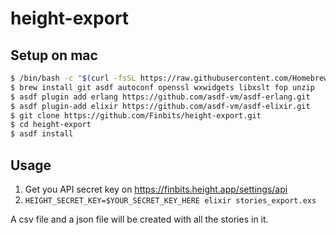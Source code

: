 # height-export

## Setup on mac

``` sh
$ /bin/bash -c "$(curl -fsSL https://raw.githubusercontent.com/Homebrew/install/HEAD/install.sh)"
$ brew install git asdf autoconf openssl wxwidgets libxslt fop unzip
$ asdf plugin add erlang https://github.com/asdf-vm/asdf-erlang.git
$ asdf plugin-add elixir https://github.com/asdf-vm/asdf-elixir.git
$ git clone https://github.com/Finbits/height-export.git
$ cd height-export
$ asdf install
```

## Usage

1. Get you API secret key on https://finbits.height.app/settings/api
2. `HEIGHT_SECRET_KEY=$YOUR_SECRET_KEY_HERE elixir stories_export.exs`

A csv file and a json file will be created with all the stories in it.
